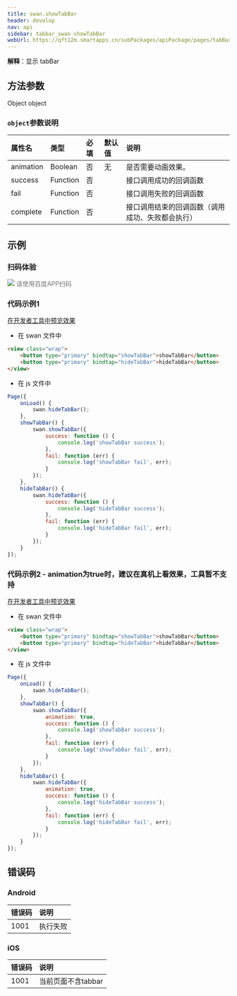 ```yaml
---
title: swan.showTabBar
header: develop
nav: api
sidebar: tabbar_swan-showTabBar
webUrl: https://qft12m.smartapps.cn/subPackages/apiPackage/pages/tabBar/tabBar
---
```

 
**解释**：显示 tabBar
 
## 方法参数 

Object object

### `object`参数说明  

|属性名 |类型  |必填 | 默认值 |说明|
|:---- |:---- |:---- |:----|:----|
|animation | Boolean | 否 |无| 是否需要动画效果。|
|success| Function |   否 | | 接口调用成功的回调函数|
|fail   | Function  |  否  | |接口调用失败的回调函数|
|complete  |  Function  |  否 | | 接口调用结束的回调函数（调用成功、失败都会执行）|
## 示例

 
### 扫码体验

<div class='scan-code-container'>
    <img src="https://b.bdstatic.com/miniapp/assets/images/doc_demo/pages_tabBar.png" class="demo-qrcode-image" />
    <font color=#777 12px>请使用百度APP扫码</font>
</div>

 

### 代码示例1  

<a href="swanide://fragment/c45f4a5af785986752460c8d6e3a56801575210342255" title="在开发者工具中预览效果" target="_self">在开发者工具中预览效果</a>

* 在 swan 文件中

```html
<view class="wrap">      
    <button type="primary" bindtap="showTabBar">showTabBar</button>
    <button type="primary" bindtap="hideTabBar">hideTabBar</button>
</view>
```

* 在 js 文件中

```js
Page({
    onLoad() {
        swan.hideTabBar();
    },
    showTabBar() {
        swan.showTabBar({
            success: function () {
                console.log('showTabBar success');
            },
            fail: function (err) {
                console.log('showTabBar fail', err);
            }
        });
    },
    hideTabBar() {
        swan.hideTabBar({
            success: function () {
                console.log('hideTabBar success');
            },
            fail: function (err) {
                console.log('hideTabBar fail', err);
            }
        });
    }
});
```

### 代码示例2 - animation为true时，建议在真机上看效果，工具暂不支持  

<a href="swanide://fragment/653c2822a74192e84d5f53edd3cc8a231575210413682" title="在开发者工具中预览效果" target="_self">在开发者工具中预览效果</a>

* 在 swan 文件中

```html
<view class="wrap">      
    <button type="primary" bindtap="showTabBar">showTabBar</button>
    <button type="primary" bindtap="hideTabBar">hideTabBar</button>
</view>
```

* 在 js 文件中

```js
Page({
    onLoad() {
        swan.hideTabBar();
    },
    showTabBar() {
        swan.showTabBar({
            animation: true,
            success: function () {
                console.log('showTabBar success');
            },
            fail: function (err) {
                console.log('showTabBar fail', err);
            }
        });
    },
    hideTabBar() {
        swan.hideTabBar({
            animation: true,
            success: function () {
                console.log('hideTabBar success');
            },
            fail: function (err) {
                console.log('hideTabBar fail', err);
            }
        });
    }
});
```
##  错误码

### Android 

|错误码|说明|
|:--|:--|
|1001|执行失败 |

### iOS 

|错误码|说明|
|:--|:--|
|1001|当前页面不含tabbar|

